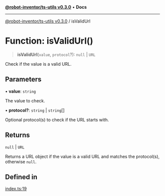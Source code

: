 [**@robot-inventor/ts-utils v0.3.0**](../README.md) • **Docs**

***

[@robot-inventor/ts-utils v0.3.0](../README.md) / isValidUrl

# Function: isValidUrl()

> **isValidUrl**(`value`, `protocol`?): `null` \| `URL`

Check if the value is a valid URL.

## Parameters

• **value**: `string`

The value to check.

• **protocol?**: `string` \| `string`[]

Optional protocol(s) to check if the URL starts with.

## Returns

`null` \| `URL`

Returns a URL object if the value is a valid URL and matches the protocol(s), otherwise `null`.

## Defined in

[index.ts:19](https://github.com/Robot-Inventor/ts-utils/blob/5b8e7899204a94a838634f0660e630bef4435d6a/src/index.ts#L19)
